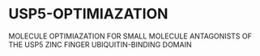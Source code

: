 # USP5-OPTIMIAZATION
MOLECULE OPTIMIAZATION FOR SMALL MOLECULE ANTAGONISTS OF THE USP5 ZINC FINGER UBIQUITIN-BINDING DOMAIN
